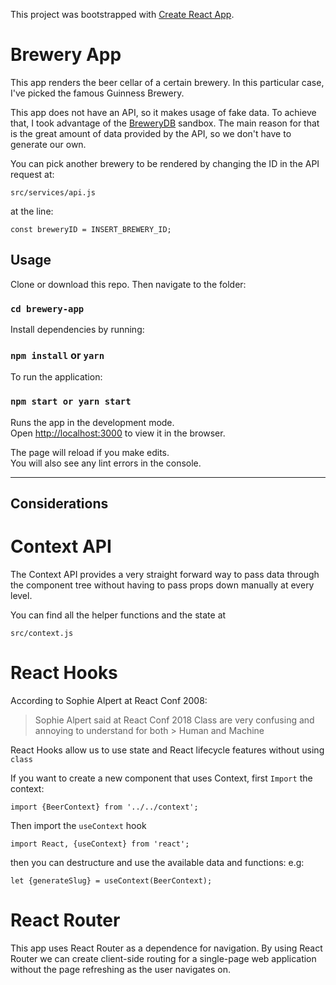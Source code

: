 This project was bootstrapped with [Create React App](https://github.com/facebook/create-react-app).

# Brewery App

This app renders the beer cellar of a certain brewery. In this particular case, I've picked the famous Guinness Brewery.

This app does not have an API, so it makes usage of fake data. To achieve that, I took advantage of the [BreweryDB](https://brewerydb.com) sandbox. The main reason for that is the great amount of data provided by the API, so we don't have to generate our own.

You can pick another brewery to be rendered by changing the ID in the API request at:

```
src/services/api.js
```

at the line:

```
const breweryID = INSERT_BREWERY_ID;
```

## Usage

Clone or download this repo. Then navigate to the folder:

### `cd brewery-app`

Install dependencies by running:

### `npm install` or `yarn`

To run the application:

### `npm start or yarn start`

Runs the app in the development mode.<br />
Open [http://localhost:3000](http://localhost:3000) to view it in the browser.

The page will reload if you make edits.<br />
You will also see any lint errors in the console.

---

## Considerations

# Context API

The Context API provides a very straight forward way to pass data through the component tree without having to pass props down manually at every level.

You can find all the helper functions and the state at

```
src/context.js
```

# React Hooks

According to Sophie Alpert at React Conf 2008:

> Sophie Alpert said at React Conf 2018 Class are very confusing and annoying to understand for both > Human and Machine

React Hooks allow us to use state and React lifecycle features without using `class`

If you want to create a new component that uses Context, first `Import` the context:

```
import {BeerContext} from '../../context';
```

Then import the `useContext` hook

```
import React, {useContext} from 'react';
```

then you can destructure and use the available data and functions:
e.g:

```
let {generateSlug} = useContext(BeerContext);
```

# React Router

This app uses React Router as a dependence for navigation. By using React Router we can create client-side routing for a single-page web application without the page refreshing as the user navigates on.
